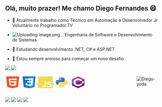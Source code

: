 ## Olá, muito prazer! Me chamo Diego Fernandes 😄

- 🔭 Atualmente trabalho como Técnico em Automação e Desenvolvedor Jr Voluntário no Programador.TV
- ![Uploading image.png…]() Engenharia de Software e Desenvolvimento de Sistemas

- 🌱 Estudando desenvolvimento .NET, C# e ASP.NET
- 💬 Estou sempre ansioso para começar um novo desafio

 <div>
  <a href="https://github.com/DiegoF27">
  <img height="180em" src="https://github-readme-stats.vercel.app/api?username=DiegoF27&show_icons=true&theme=tokyonight&include_all_commits=true&count_private=false"/>
  <img height="180em" src="https://github-readme-stats.vercel.app/api/top-langs/?username=DiegoF27&layout=compact&langs_count=20&theme=tokyonight"/>
</div>

<div style="display: inline_block"><br>  
  <img align="center" alt="Diego-HTML" height="40" width="50" src="https://raw.githubusercontent.com/devicons/devicon/master/icons/html5/html5-original.svg">
  <img align="center" alt="Diego-CSS" height="40" width="50" src="https://raw.githubusercontent.com/devicons/devicon/master/icons/css3/css3-original.svg">
  <img align="center" alt="Diego-Js" height="40" width="50" src="https://raw.githubusercontent.com/devicons/devicon/master/icons/javascript/javascript-plain.svg">
  <img align="center" alt="Diego-Python" height="40" width="50" src="https://raw.githubusercontent.com/devicons/devicon/master/icons/python/python-original.svg">
  <img align="center" alt="Diego-Csharp" height="40" width="50" src="https://raw.githubusercontent.com/devicons/devicon/master/icons/csharp/csharp-original.svg">
  <img align="right" alt="Diego-yoda" height="50" width="70" src="https://images-wixmp-ed30a86b8c4ca887773594c2.wixmp.com/f/75ea55d3-a433-4fbb-aa82-d31111063dc0/d4mh6ry-6502ac89-97e3-4297-9a10-efcf023654ff.gif?token=eyJ0eXAiOiJKV1QiLCJhbGciOiJIUzI1NiJ9.eyJzdWIiOiJ1cm46YXBwOjdlMGQxODg5ODIyNjQzNzNhNWYwZDQxNWVhMGQyNmUwIiwiaXNzIjoidXJuOmFwcDo3ZTBkMTg4OTgyMjY0MzczYTVmMGQ0MTVlYTBkMjZlMCIsIm9iaiI6W1t7InBhdGgiOiJcL2ZcLzc1ZWE1NWQzLWE0MzMtNGZiYi1hYTgyLWQzMTExMTA2M2RjMFwvZDRtaDZyeS02NTAyYWM4OS05N2UzLTQyOTctOWExMC1lZmNmMDIzNjU0ZmYuZ2lmIn1dXSwiYXVkIjpbInVybjpzZXJ2aWNlOmZpbGUuZG93bmxvYWQiXX0.QX2XN5El0iZO7rBsxFw-Z1dT8F4MUuuFnYGAoMAk2w0">
</div>

##
 
<div> 
  <a href="https://www.youtube.com/@Diegodev27" target="_blank"><img src="https://img.shields.io/badge/YouTube-FF0000?style=for-the-badge&logo=youtube&logoColor=white" target="_blank"></a>
  <a href="https://www.instagram.com/_tech.diego_/" target="_blank"><img src="https://img.shields.io/badge/-Instagram-%23E4405F?style=for-the-badge&logo=instagram&logoColor=white" target="_blank"></a>
  <a href = "mailto:diegolimaaprendiz@gmail.com"><img src="https://img.shields.io/badge/-Gmail-%23333?style=for-the-badge&logo=gmail&logoColor=white" target="_blank"></a>
  <a href="https://www.linkedin.com/in/diego-fernandes-446b66159/" target="_blank"><img src="https://img.shields.io/badge/-LinkedIn-%230077B5?style=for-the-badge&logo=linkedin&logoColor=white" target="_blank"></a> 
</div>
